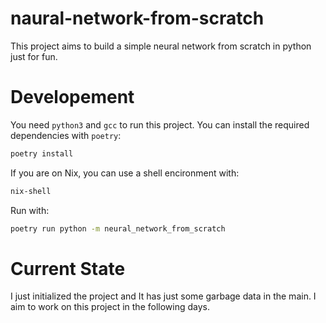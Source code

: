 # naural-network-from-scratch

This project aims to build a simple neural network from scratch in python just
for fun.

# Developement

You need `python3` and `gcc` to run this project. You can install
the required dependencies with `poetry`:
```bash
poetry install
```

If you are on Nix, you can use a shell encironment with:
```bash
nix-shell
```

Run with:
```bash
poetry run python -m neural_network_from_scratch
```

# Current State

I just initialized the project and It has just some garbage data in the main. I aim
to work on this project in the following days.

